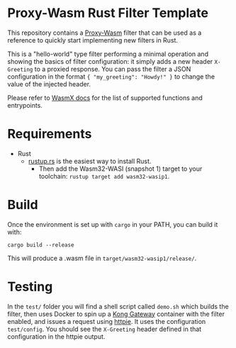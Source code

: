 Proxy-Wasm Rust Filter Template
===============================

This repository contains a [Proxy-Wasm](https://github.com/proxy-wasm/spec)
filter that can be used as a reference to quickly start implementing new
filters in Rust.

This is a "hello-world" type filter performing a minimal operation and showing
the basics of filter configuration: it simply adds a new header `X-Greeting`
to a proxied response. You can pass the filter a JSON configuration in the
format `{ "my_greeting": "Howdy!" }` to change the value of the injected
header.

Please refer to [WasmX
docs](https://github.com/Kong/ngx_wasm_module/blob/main/docs/PROXY_WASM.md#supported-entrypoints)
for the list of supported functions and entrypoints.

Requirements
============

* Rust
  * [rustup.rs](https://rustup.rs) is the easiest way to install Rust.
    * Then add the Wasm32-WASI (snapshot 1) target to your toolchain: `rustup target add wasm32-wasip1`.

Build
=====

Once the environment is set up with `cargo` in your PATH,
you can build it with:

```
cargo build --release
```

This will produce a .wasm file in `target/wasm32-wasip1/release/`.

Testing
=======

In the `test/` folder you will find a shell script called `demo.sh` which
builds the filter, then uses Docker to spin up a [Kong
Gateway](https://konghq.com) container with the filter enabled, and issues a
request using [httpie](https://httpie.io). It uses the configuration
`test/config`. You should see the `X-Greeting` header defined in that
configuration in the httpie output.
